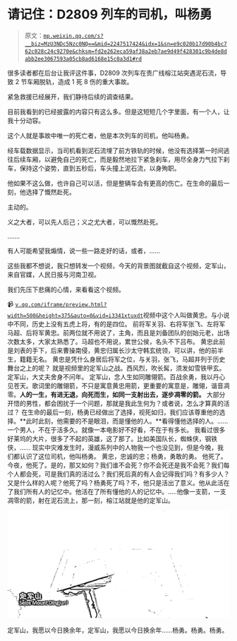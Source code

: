 # 请记住：D2809 列车的司机，叫杨勇

> 原文：[`mp.weixin.qq.com/s?__biz=MzU3NDc5Nzc0NQ==&mid=2247517424&idx=1&sn=e9c020b17d90b4bc762c028c24c9270e&chksm=fd2e262eca59af38a2eb7ae9d49f428301c9b4de8dabb2ee3067593a05cb8ad6168e15c0a3d1#rd`](http://mp.weixin.qq.com/s?__biz=MzU3NDc5Nzc0NQ==&mid=2247517424&idx=1&sn=e9c020b17d90b4bc762c028c24c9270e&chksm=fd2e262eca59af38a2eb7ae9d49f428301c9b4de8dabb2ee3067593a05cb8ad6168e15c0a3d1#rd)

很多读者都在后台让我评这件事，D2809 次列车在贵广线榕江站突遇泥石流，导致 2 节车厢脱轨，造成 1 死 8 伤的重大事故。 

紧急救援已经展开，我们静待后续的调查结果。 

目前我看到的已经披露的内容只有这么多。但是这短短几个字里面，有一个人，让我十分动容。 

这个人就是事故中唯一的死亡者，他是本次列车的司机，他叫杨勇。

经车载数据显示，当司机看到泥石流埋了前方铁轨的时候，他没有选择第一时间逃往后续车厢，以避免自己的死亡，而是毅然地拉下紧急刹车，用尽全身力气拉下刹车，保持这个姿势，直到五秒后，车头撞上泥石流，以身殉职。

他如果不这么做，也许自己可以活，但是整辆车会有更高的伤亡。在生命的最后一刻，他选择了慨然赴死。 

主动的。 

义之大者，可以先人后己；义之尤大者，可以慨然赴死。

.......

有人可能希望我煽情，说一些一路走好的话，或者，...... 

这些我都不想说，我只想转发一个视频，今天的背景图就截自这个视频，定军山，来自官媒，人民日报与河南卫视。

我们先压下悲痛的心情，来看看这个视频。

📹 [`v.qq.com/iframe/preview.html?width=500&height=375&auto=0&vid=i3341xtuxdt`](https://v.qq.com/iframe/preview.html?width=500&height=375&auto=0&vid=i3341xtuxdt)视频中这个人叫做黄忠。与小说中不同，历史上没有五虎上将，有的是四位。 前将军关羽、右将军张飞、左将军马超、后将军黄忠。前两位就不用说了，主角，而且是刘备团队的创始元老，出场次数太多，大家太熟悉了。马超也不用说，累世公侯，名头不下吕布。 黄忠此前是刘表的手下，后来曹操南侵，黄忠归属长沙太守韩玄统领，可以讲，他的前半生，籍籍无名。 黄忠是凭什么身居后将军之位，与关羽，张飞，马超并列于历史舞台之上的呢？ 就是视频里的定军山之战。西风烈，吹长髯，须发如雪铁甲玄。定军山，大丈夫舍身不问年。 定军山，念人生如同雕翎箭。百战余勇，我以丹心见苍天。歌词里的雕翎箭，不只是寓意黄忠用箭，更重要的寓意是，雕翎，谐音凋零。**人的一生，有进无退，向死而生，如同一支射出去，逐步凋零的箭。** 大部分开悟的男性，都会困扰于一个问题，那就是我此生何为？或者说，怎么才算真的活过？ 在生命的最后一刻，杨勇已经做出了选择，视死如归，我们应该尊重他的选择。**此时此刻，他需要的不是眼泪，而是懂他的人。**看得懂他选择的人。......一个男人，不在于活多久。就像一本电影好不好看，不在于有多长。 我看过很多好莱坞的大片，很多了不起的英雄，这了那了。比如美国队长，蜘蛛侠，钢铁侠，...... 现实中灾难发生时，漫威系列中的人物我一个也没见到，但是今晚，我们都认识了这位司机，他叫杨勇。 黄忠，忠诚的忠；杨勇，勇敢的勇。 他死了。今夜，他死了。是的，那又如何？我们谁不会死？你不会死还是我不会死？我们每个人都会死，可是我们真的活过么？我们死后真的有人会记得我们吗？有多少人？又是什么样的人呢？他死了吗？杨勇死了吗？不，他只是活出了意义。他从此活在了我们所有人的记忆中。他活在了所有懂他的人的记忆中。.....他像一支箭，一支凋零的箭，射在泥石流上，那一刻，榕江站就是他的定军山。

![](img/c2ba4a81d4c18506397b3639a0bf9323.png)

定军山，我愿以今日换余年，定军山，我愿以今日换余年......杨勇。杨勇。杨勇。
